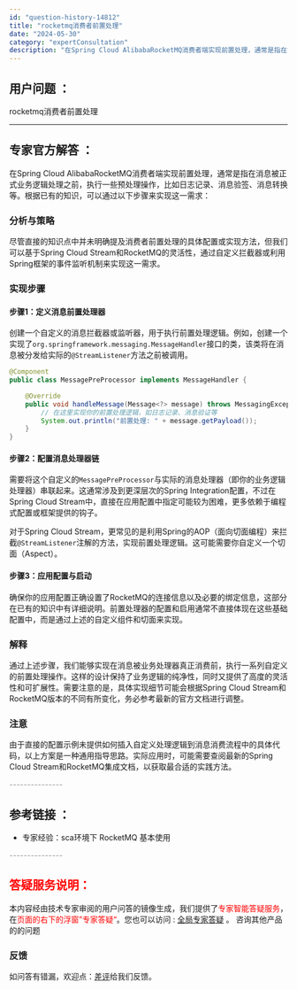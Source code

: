 ```yaml
---
id: "question-history-14812"
title: "rocketmq消费者前置处理"
date: "2024-05-30"
category: "expertConsultation"
description: "在Spring Cloud AlibabaRocketMQ消费者端实现前置处理，通常是指在消息被正式业务逻辑处理之前，执行一些预处理操作，比如日志记录、消息验签、消息转换等。根据已有的知识，可以通过以下步骤来实现这一需求：### 分析与策略尽管直接的知识点中并未明确提及消费者前置处理的具体配置或实现"
---
```


## 用户问题 ： 
 rocketmq消费者前置处理  

---------------
## 专家官方解答 ：

在Spring Cloud AlibabaRocketMQ消费者端实现前置处理，通常是指在消息被正式业务逻辑处理之前，执行一些预处理操作，比如日志记录、消息验签、消息转换等。根据已有的知识，可以通过以下步骤来实现这一需求：

### 分析与策略

尽管直接的知识点中并未明确提及消费者前置处理的具体配置或实现方法，但我们可以基于Spring Cloud Stream和RocketMQ的灵活性，通过自定义拦截器或利用Spring框架的事件监听机制来实现这一需求。

### 实现步骤

#### 步骤1：定义消息前置处理器

创建一个自定义的消息拦截器或监听器，用于执行前置处理逻辑。例如，创建一个实现了`org.springframework.messaging.MessageHandler`接口的类，该类将在消息被分发给实际的`@StreamListener`方法之前被调用。

```java
@Component
public class MessagePreProcessor implements MessageHandler {

    @Override
    public void handleMessage(Message<?> message) throws MessagingException {
        // 在这里实现你的前置处理逻辑，如日志记录、消息验证等
        System.out.println("前置处理: " + message.getPayload());
    }
}
```

#### 步骤2：配置消息处理器链

需要将这个自定义的`MessagePreProcessor`与实际的消息处理器（即你的业务逻辑处理器）串联起来。这通常涉及到更深层次的Spring Integration配置，不过在Spring Cloud Stream中，直接在应用配置中指定可能较为困难，更多依赖于编程式配置或框架提供的钩子。

对于Spring Cloud Stream，更常见的是利用Spring的AOP（面向切面编程）来拦截`@StreamListener`注解的方法，实现前置处理逻辑。这可能需要你自定义一个切面（Aspect）。

#### 步骤3：应用配置与启动

确保你的应用配置正确设置了RocketMQ的连接信息以及必要的绑定信息，这部分在已有的知识中有详细说明。前置处理器的配置和启用通常不直接体现在这些基础配置中，而是通过上述的自定义组件和切面来实现。

### 解释

通过上述步骤，我们能够实现在消息被业务处理器真正消费前，执行一系列自定义的前置处理操作。这样的设计保持了业务逻辑的纯净性，同时又提供了高度的灵活性和可扩展性。需要注意的是，具体实现细节可能会根据Spring Cloud Stream和RocketMQ版本的不同有所变化，务必参考最新的官方文档进行调整。

### 注意

由于直接的配置示例未提供如何插入自定义处理逻辑到消息消费流程中的具体代码，以上方案是一种通用指导思路。实际应用时，可能需要查阅最新的Spring Cloud Stream和RocketMQ集成文档，以获取最合适的实践方法。


<font color="#949494">---------------</font> 


## 参考链接 ：

* 专家经验：sca环境下 RocketMQ 基本使用 


 <font color="#949494">---------------</font> 
 


## <font color="#FF0000">答疑服务说明：</font> 

本内容经由技术专家审阅的用户问答的镜像生成，我们提供了<font color="#FF0000">专家智能答疑服务</font>，在<font color="#FF0000">页面的右下的浮窗”专家答疑“</font>。您也可以访问 : [全局专家答疑](https://answer.opensource.alibaba.com/docs/intro) 。 咨询其他产品的的问题

### 反馈
如问答有错漏，欢迎点：[差评](https://ai.nacos.io/user/feedbackByEnhancerGradePOJOID?enhancerGradePOJOId=14816)给我们反馈。
